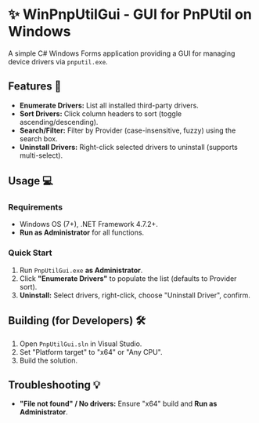 # ✨ WinPnpUtilGui - GUI for PnPUtil on Windows

A simple C# Windows Forms application providing a GUI for managing device drivers via `pnputil.exe`.

## Features 🚀

*   **Enumerate Drivers:** List all installed third-party drivers.
*   **Sort Drivers:** Click column headers to sort (toggle ascending/descending).
*   **Search/Filter:** Filter by Provider (case-insensitive, fuzzy) using the search box.
*   **Uninstall Drivers:** Right-click selected drivers to uninstall (supports multi-select).

## Usage 💻

### Requirements
*   Windows OS (7+), .NET Framework 4.7.2+.
*   **Run as Administrator** for all functions.

### Quick Start
1.  Run `PnpUtilGui.exe` **as Administrator**.
2.  Click **"Enumerate Drivers"** to populate the list (defaults to Provider sort).
3.  **Uninstall:** Select drivers, right-click, choose "Uninstall Driver", confirm.

## Building (for Developers) 🛠️
1.  Open `PnpUtilGui.sln` in Visual Studio.
2.  Set "Platform target" to "x64" or "Any CPU".
3.  Build the solution.

## Troubleshooting 💡
*   **"File not found" / No drivers:** Ensure "x64" build and **Run as Administrator**.
